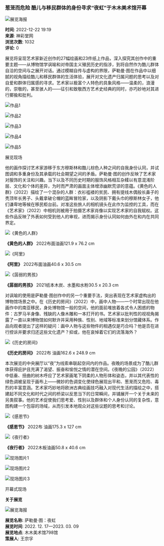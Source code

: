 ### 葱茏而危险 酷儿与移民群体的身份寻求“夜虹”于木木美术馆开幕

![展览海报](https://www.shencaitang.com/static/common/no-js.jpg)

**时间**: 2022-12-22 19:19  
**来源**: 神彩堂网  
**浏览次数**: 1032  
**评论**: 0  

展览将呈现艺术家新近创作的27幅绘画和23件纸上作品，深入探究其创作中的重要主题——从博物馆学讽喻和对帝国主义殖民历史的指涉，到将自然作为酷儿群体自洽的空间与之展开对话。通过模糊自传与虚构的界限，萨勒曼·图在作品中以细腻的视角描绘酷儿和移民群体的生活体验，展开对文化遗产归属问题的思考以及对自爱和群体归属感的寻求。艺术家以极富个人特色的具象风格——温柔的，浪漫的，崇敬的，甚至骇人的——征引和致敬西方艺术史经典的同时，亦巧妙地对其进行揶揄和批判。

![作品1](https://www.shencaitang.com/uploads/news/20221222/1671707504102183.jpg)

![作品2](https://www.shencaitang.com/uploads/news/20221222/1671707510458503.jpg)

![作品3](https://www.shencaitang.com/uploads/news/20221222/1671707518867047.jpg)

![作品4](https://www.shencaitang.com/uploads/news/20221222/1671707526713079.jpg)

![作品5](https://www.shencaitang.com/uploads/news/20221222/1671707532609459.jpg)

展览现场

他的画作探讨艺术家游移于东方穆斯林和酷儿棕色人种之间的自我身份认同，并试图调和多重身份及其承载的社会期望之间的矛盾。萨勒曼·图的创作反映了艺术家对服饰的关注和兴趣。当下以及不同历史时期的服饰风格相互杂糅以有意混淆阶层、文化和个体的差异，为时而严肃的画面主体增添幽默荒谬的意蕴。《黄色的人群》（2022）描绘了⼀个混杂的人群：衣衫褴褛的贫民、拥有提线木偶般长鼻子的秃顶年长男子、头戴拿破仑帽的蓝眸冒险家，以及阴影下戴头巾的穆斯林女子，他们谦卑地等候在移民柜台前。对准这些旅人的相机镜头在此作为监控的工具，而在《艺术家》（2022）中相机则被用于拍摄艺术家肖像以实现艺术家的自我赋权。这些作品反映了外表如何受到他人的审视，进而揭示身份认同如何由外在和内在共同界定。

![《黄色的人群》](https://www.shencaitang.com/uploads/news/20221222/1671707568114718.jpg)

**《黄色的人群》** 2022布面油画121.9 x 76.2 cm

![《阿里》](https://www.shencaitang.com/uploads/news/20221222/1671707588137279.jpg)

**《阿里》** 2022布面油画40.6 x 30.5 cm

![《孱弱的男孩》](https://www.shencaitang.com/uploads/news/20221222/1671707608399765.jpg)

**《孱弱的男孩》** 2021纸本木炭、水墨和水粉30.5 x 20.3 cm

对讽喻的使用是萨勒曼·图创作中的另⼀个重要手法，突出表现在艺术家虚构出的博物馆场景之中。在《历史的房间》（2022）中，画中人物——⼀个时常出现在他画作中的南亚移民，身处博物馆⼀般的空间，他的面前堆放着各式令人困惑的物件：古罗马半身像、残缺的人像木雕和⼀本打开的书。艺术家以批判性的视视角揭露了⼀直以来博物馆如何默许并采用种族、性别、地域等标准来划分馆藏体系。作品向观者提出了这样的疑问：画中人物与这些物件的相遇仅是巧合吗？他是否在进行控诉并要求归还这些⽂化遗产？抑或，他在哀悼着它们的流落海外？

![《历史的房间》](https://www.shencaitang.com/uploads/news/20221222/1671707637442753.jpg)

**《历史的房间》** 2022布 油画162.6 x 248.9 cm

本次展览的中央展厅以“夜”为线索串联起空间内的作品。夜晚的场景成为了酷儿群体获得庇护且充满了渴望、振奋和愉悦之情的潜在空间。《夜晚的公园》（2022）中低垂、扭曲的树木呼应了艺术家画笔下阴柔的人物形体和姿态，并以其代表性的绿色调被呈现于画布上——微妙的色调变化使绿色展现出平和、葱茏而又危险、毒烈的丰富意涵。艺术家巧妙地将欧洲古典绘画技巧融入对现代⽣活的描绘之中，搭建起不同⽂化和时代之间的桥梁以反思当下的日常瞬间，并铺展开⼀个关于未来的另类叙事。他的艺术促使我们思考爱、性别以及群体和个人身份认同的复杂性，意图构建⼀个包容的场域，从而引发本地观众对这些议题的思考和讨论。

![《感恩节》](https://www.shencaitang.com/uploads/news/20221222/1671707669464743.jpg)

**《感恩节》** 2022布 油画175.3 x 127 cm

![《夜行者》](https://www.shencaitang.com/uploads/news/20221222/1671707772111861.jpg)

**《夜行者》** 2022木板油画50.8 x 40.6 cm

![现场图片1](https://www.shencaitang.com/uploads/news/20221222/1671707801129525.jpg)

![现场图片2](https://www.shencaitang.com/uploads/news/20221222/1671707809123505.jpg)

![现场图片3](https://www.shencaitang.com/uploads/news/20221222/1671707816483246.jpg)

开幕式现场

**关于展览**

![展览海报](https://www.shencaitang.com/uploads/news/20221222/1671707851124589.jpg)

**展览名称**: 萨勒曼·图：夜虹  
**展览时间**: 2022. 12. 17—2023. 03. 09  
**展览地点**: 木木美术馆798馆  
**策展人**: 王宗孚